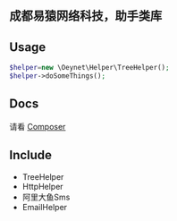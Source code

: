 ## 成都易猿网络科技，助手类库



## Usage
```php
$helper=new \Oeynet\Helper\TreeHelper();
$helper->doSomeThings();
```


## Docs
请看 [Composer](https://packagist.org/packages/oeynet/helper)


## Include

- TreeHelper
- HttpHelper
- 阿里大鱼Sms
- EmailHelper
